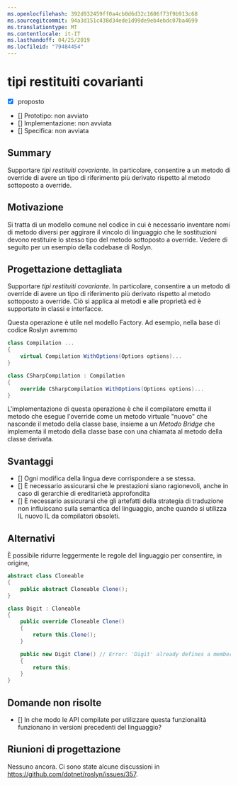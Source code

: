 ```yaml
---
ms.openlocfilehash: 392d932459ff0a4cb0d6d32c1606f73f9b913c68
ms.sourcegitcommit: 94a3d151c438d34ede1d99de9eb4ebdc07ba4699
ms.translationtype: MT
ms.contentlocale: it-IT
ms.lasthandoff: 04/25/2019
ms.locfileid: "79484454"
---
```

# <a name="covariant-return-types"></a>tipi restituiti covarianti

* [x] proposto
* [] Prototipo: non avviato
* [] Implementazione: non avviata
* [] Specifica: non avviata

## <a name="summary"></a>Summary
[summary]: #summary

Supportare _tipi restituiti covariante_. In particolare, consentire a un metodo di override di avere un tipo di riferimento più derivato rispetto al metodo sottoposto a override.

## <a name="motivation"></a>Motivazione
[motivation]: #motivation

Si tratta di un modello comune nel codice in cui è necessario inventare nomi di metodo diversi per aggirare il vincolo di linguaggio che le sostituzioni devono restituire lo stesso tipo del metodo sottoposto a override. Vedere di seguito per un esempio della codebase di Roslyn.

## <a name="detailed-design"></a>Progettazione dettagliata
[design]: #detailed-design

Supportare _tipi restituiti covariante_. In particolare, consentire a un metodo di override di avere un tipo di riferimento più derivato rispetto al metodo sottoposto a override. Ciò si applica ai metodi e alle proprietà ed è supportato in classi e interfacce.

Questa operazione è utile nel modello Factory. Ad esempio, nella base di codice Roslyn avremmo

``` cs
class Compilation ...
{
    virtual Compilation WithOptions(Options options)...
}
```

``` cs
class CSharpCompilation : Compilation
{
    override CSharpCompilation WithOptions(Options options)...
}
```

L'implementazione di questa operazione è che il compilatore emetta il metodo che esegue l'override come un metodo virtuale "nuovo" che nasconde il metodo della classe base, insieme a un _Metodo Bridge_ che implementa il metodo della classe base con una chiamata al metodo della classe derivata.

## <a name="drawbacks"></a>Svantaggi
[drawbacks]: #drawbacks

- [] Ogni modifica della lingua deve corrispondere a se stessa.
- [] È necessario assicurarsi che le prestazioni siano ragionevoli, anche in caso di gerarchie di ereditarietà approfondita
- [] È necessario assicurarsi che gli artefatti della strategia di traduzione non influiscano sulla semantica del linguaggio, anche quando si utilizza IL nuovo IL da compilatori obsoleti.

## <a name="alternatives"></a>Alternativi
[alternatives]: #alternatives

È possibile ridurre leggermente le regole del linguaggio per consentire, in origine,

```csharp
abstract class Cloneable
{
    public abstract Cloneable Clone();
}

class Digit : Cloneable
{
    public override Cloneable Clone()
    {
        return this.Clone();
    }

    public new Digit Clone() // Error: 'Digit' already defines a member called 'Clone' with the same parameter types
    {
        return this;
    }
}
```

## <a name="unresolved-questions"></a>Domande non risolte
[unresolved]: #unresolved-questions

- [] In che modo le API compilate per utilizzare questa funzionalità funzionano in versioni precedenti del linguaggio?

## <a name="design-meetings"></a>Riunioni di progettazione

Nessuno ancora. Ci sono state alcune discussioni in <https://github.com/dotnet/roslyn/issues/357>.